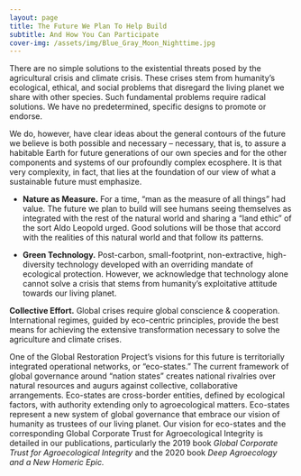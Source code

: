 ```yaml
---
layout: page
title: The Future We Plan To Help Build
subtitle: And How You Can Participate
cover-img: /assets/img/Blue_Gray_Moon_Nighttime.jpg
---
```

There are no simple solutions to the existential threats posed by the agricultural crisis and climate crisis. These crises stem from humanity’s ecological, ethical, and social problems that disregard the living planet we share with other species.  Such fundamental problems require radical solutions. We have no predetermined, specific designs to promote or endorse. 

We do, however, have clear ideas about the general contours of the future we believe is both possible and necessary – necessary, that is, to assure a habitable Earth for future generations of our own species and for the other components and systems of our profoundly complex ecosphere. It is that very complexity, in fact, that lies at the foundation of our view of what a sustainable future must emphasize.

* **Nature as Measure.** For a time, “man as the measure of all things” had value. The future we plan to build will see humans seeing themselves as integrated with the rest of the natural world and sharing a “land ethic” of the sort Aldo Leopold urged. Good solutions will be those that accord with the realities of this natural world and that follow its patterns.

* **Green Technology.** Post-carbon, small-footprint, non-extractive, high-diversity technology developed with an overriding mandate of ecological protection.  However, we acknowledge that technology alone cannot solve a crisis that stems from humanity’s exploitative attitude towards our living planet.

**Collective Effort.** Global crises require global conscience & cooperation.  International regimes, guided by eco-centric principles, provide the best means for achieving the extensive transformation necessary to solve the agriculture and climate crises. 

One of the Global Restoration Project’s visions for this future is territorially integrated operational networks, or “eco-states.”  The current framework of global governance around “nation states” creates national rivalries over natural resources and augurs against collective, collaborative arrangements.  Eco-states are cross-border entities, defined by ecological factors, with authority extending only to agroecological matters.  Eco-states represent a new system of global governance that embrace our vision of humanity as trustees of our living planet.  Our vision for eco-states and the corresponding Global Corporate Trust for Agroecological Integrity is detailed in our publications, particularly the 2019 book *Global Corporate Trust for Agroecological Integrity* and the 2020 book *Deep Agroecology and a New Homeric Epic.*   
